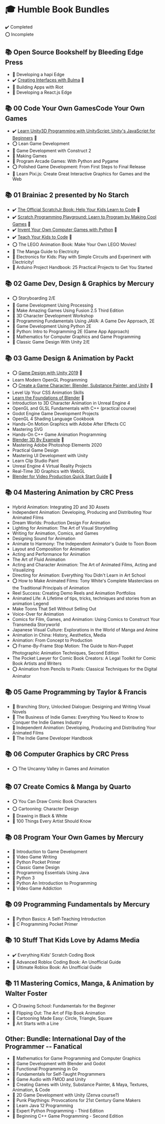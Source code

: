 # :mortar_board: Humble Book Bundles

:heavy_check_mark: Completed  
:o: Incomplete

## :books: Open Source Bookshelf by Bleeding Edge Press

- :construction: Developing a hapi Edge
- :heavy_check_mark: [Creating Interfaces with Bulma](https://github.com/learning-software-development/learning-web-application-development/tree/master/humble-book-bundle) :rocket:
- :construction: Building Apps with Riot
- :construction: Developing a React.js Edge

## :books: 00 Code Your Own GamesCode Your Own Games

- :heavy_check_mark: [Learn Unity3D Programming with UnityScript: Unity's JavaScript for Beginners](https://github.com/learning-game-development/learning-unity-game-development/tree/master/Packtpub-Unity-Tutorials) :rocket:
- :o: Lean Game Development
- :construction: Game Development with Construct 2
- :construction: Making Games
- :construction: Program Arcade Games: With Python and Pygame
- :o: Polished Game Development: From First Steps to Final Release
- :construction: Learn Pixi.js: Create Great Interactive Graphics for Games and the Web

## :books: 01 Brainiac 2 presented by No Starch

- :heavy_check_mark: [The Official ScratchJr Book: Help Your Kids Learn to Code](https://github.com/learning-game-development/learning-scratch-game-development/tree/main) :rocket:
- :heavy_check_mark: [Scratch Programming Playground: Learn to Program by Making Cool Games](https://github.com/learning-game-development/learning-scratch-game-development/tree/main) :rocket:
- :heavy_check_mark: [Invent Your Own Computer Games with Python](https://github.com/learning-game-development/learning-python-game-development/tree/master/invent-your-own-computer-games-with-python) :rocket:
- :heavy_check_mark: [Teach Your Kids to Code](https://github.com/learning-game-development/learning-python-game-development/tree/master/teach-your-kids-to-code) :rocket:
- :o: The LEGO Animation Book: Make Your Own LEGO Movies!
- :construction: The Manga Guide to Electricity
- :construction: Electronics for Kids: Play with Simple Circuits and Experiment with Electricity!
- :construction: Arduino Project Handbook: 25 Practical Projects to Get You Started

## :books: 02 Game Dev, Design & Graphics by Mercury

- :o: Storyboarding 2/E
- :construction: Game Development Using Processing
- :construction: Make Amazing Games Using Fusion 2.5 Third Edition
- :construction: 3D Character Development Workshop
- :construction: Programming Fundamentals Using JAVA: A Game Dev Approach, 2E
- :construction: Game Development Using Python 2E
- :construction: Python: Intro to Programming 2E (Game App Approach)
- :construction: Mathematics for Computer Graphics and Game Programming
- :construction: Classic Game Design With Unity 2/E

## :books: 03 Game Design & Animation by Packt

- :o: [Game Design with Unity 2019](https://github.com/learning-game-development/learning-unity-game-development/tree/master/Packtpub-Unity-Tutorials) :rocket:
- Learn Modern OpenGL Programming
- :o: [Create a Game Character: Blender, Substance Painter, and Unity](https://github.com/learning-game-development/learning-unity-game-development/tree/master/Packtpub-Unity-Tutorials) :rocket:
- Level Up Your CSS Animation Skills
- [Learn the Foundations of Blender](/) :rocket:
- Introduction to 3D Character Animation in Unreal Engine 4
- OpenGL and GLSL Fundamentals with C++ (practical course)
- Godot Engine Game Development Projects
- OpenGL 4 Shading Language Cookbook
- Hands-On Motion Graphics with Adobe After Effects CC
- Mastering SVG
- Hands-On C++ Game Animation Programming
- [Blender 3D By Example](/) :rocket:
- Mastering Adobe Photoshop Elements 2020
- Practical Game Design
- Mastering UI Development with Unity
- Learn Clip Studio Paint
- Unreal Engine 4 Virtual Reality Projects
- Real-Time 3D Graphics with WebGL
- [Blender for Video Production Quick Start Guide](/) :rocket:

## :books: 04 Mastering Animation by CRC Press

- Hybrid Animation: Integrating 2D and 3D Assets
- Independent Animation: Developing, Producing and Distributing Your Animated Films
- Dream Worlds: Production Design For Animation
- Lighting for Animation: The Art of Visual Storytelling
- Writing for Animation, Comics, and Games
- Designing Sound for Animation
- Animate to Harmony: The Independent Animator's Guide to Toon Boom
- Layout and Composition for Animation
- Acting and Performance for Animation
- The Art of Fluid Animation
- Acting and Character Animation: The Art of Animated Films, Acting and Visualizing
- Directing for Animation: Everything You Didn't Learn in Art School
- :o: How to Make Animated Films: Tony White's Complete Masterclass on the Traditional Principals of Animation
- Reel Success: Creating Demo Reels and Animation Portfolios
- Animated Life: A Lifetime of tips, tricks, techniques and stories from an animation Legend
- Make Toons That Sell Without Selling Out
- Voice-Over for Animation
- Comics for Film, Games, and Animation: Using Comics to Construct Your Transmedia Storyworld
- Japanese Visual Culture: Explorations in the World of Manga and Anime
- Animation in China: History, Aesthetics, Media
- Animation: From Concept to Production
- :o: Frame-By-Frame Stop Motion: The Guide to Non-Puppet Photographic Animation Techniques, Second Edition
- The Pocket Lawyer for Comic Book Creators: A Legal Toolkit for Comic Book Artists and Writers
- :o: Animation from Pencils to Pixels: Classical Techniques for the Digital Animator

## :books: 05 Game Programming by Taylor & Francis

- :construction: Branching Story, Unlocked Dialogue: Designing and Writing Visual Novels
- :construction: The Business of Indie Games: Everything You Need to Know to Conquer the Indie Games Industry
- :construction: Independent Animation: Developing, Producing and Distributing Your Animated Films
- :construction: The Indie Game Developer Handbook

## :books: 06 Computer Graphics by CRC Press

- :o: The Uncanny Valley in Games and Animation

## :books: 07 Create Comics & Manga by Quarto

- :o: You Can Draw Comic Book Characters
- :o: Cartooning: Character Design
- :construction: Drawing in Black & White
- :construction: 100 Things Every Artist Should Know

## :books: 08 Program Your Own Games by Mercury

- :construction: Introduction to Game Development
- :construction: Video Game Writing
- :construction: Python Pocket Primer
- :construction: Classic Game Design
- :construction: Programming Essentials Using Java
- :construction: Python 3
- :construction: Python An Introduction to Programming
- :construction: Video Game Addiction

## :books: 09 Programming Fundamentals by Mercury

- :construction: Python Basics: A Self-Teaching Introduction
- :construction: C Programming Pocket Primer

## :books: 10 Stuff That Kids Love by Adams Media

- :heavy_check_mark: Everything Kids’ Scratch Coding Book
- :construction: Advanced Roblox Coding Book: An Unofficial Guide
- :construction: Ultimate Roblox Book: An Unofficial Guide

## :books: 11 Mastering Comics, Manga, & Animation by Walter Foster

- :o: Drawing School: Fundamentals for the Beginner
- :construction: Flipping Out: The Art of Flip Book Animation
- :construction: Cartooning Made Easy: Circle, Triangle, Square
- :construction: Art Starts with a Line

## Other: Bundle: International Day of the Programmer -- Fanatical

- :construction: Mathematics for Game Programming and Computer Graphics
- :construction: Game Development with Blender and Godot
- :construction: Functional Programming in Go
- :construction: Fundamentals for Self-Taught Programmers
- :construction: Game Audio with FMOD and Unity
- :construction: Creating Games with Unity, Substance Painter, & Maya, Textures, Animation, & Code
- :construction: 2D Game Development with Unity (Zenva course?)
- :construction: Punk Playthings: Provocations for 21st Century Game Makers
- :construction: Learn Java 12 Programming
- :construction: Expert Python Programming - Third Edition
- :construction: Beginning C++ Game Programming - Second Edition
